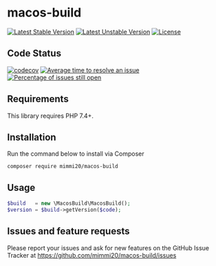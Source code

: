 # macos-build

[![Latest Stable Version](https://poser.pugx.org/mimmi20/macos-build/v/stable?format=flat-square)](https://packagist.org/packages/mimmi20/macos-build)
[![Latest Unstable Version](https://poser.pugx.org/mimmi20/macos-build/v/unstable?format=flat-square)](https://packagist.org/packages/mimmi20/macos-build)
[![License](https://poser.pugx.org/mimmi20/macos-build/license?format=flat-square)](https://packagist.org/packages/mimmi20/macos-build)

## Code Status

[![codecov](https://codecov.io/gh/mimmi20/macos-build/branch/master/graph/badge.svg)](https://codecov.io/gh/mimmi20/macos-build)
[![Average time to resolve an issue](http://isitmaintained.com/badge/resolution/mimmi20/macos-build.svg)](http://isitmaintained.com/project/mimmi20/macos-build "Average time to resolve an issue")
[![Percentage of issues still open](http://isitmaintained.com/badge/open/mimmi20/macos-build.svg)](http://isitmaintained.com/project/mimmi20/macos-build "Percentage of issues still open")


## Requirements

This library requires PHP 7.4+.

## Installation

Run the command below to install via Composer

```shell
composer require mimmi20/macos-build
```

## Usage

```php
$build   = new \MacosBuild\MacosBuild();
$version = $build->getVersion($code);
```

## Issues and feature requests

Please report your issues and ask for new features on the GitHub Issue Tracker
at https://github.com/mimmi20/macos-build/issues
